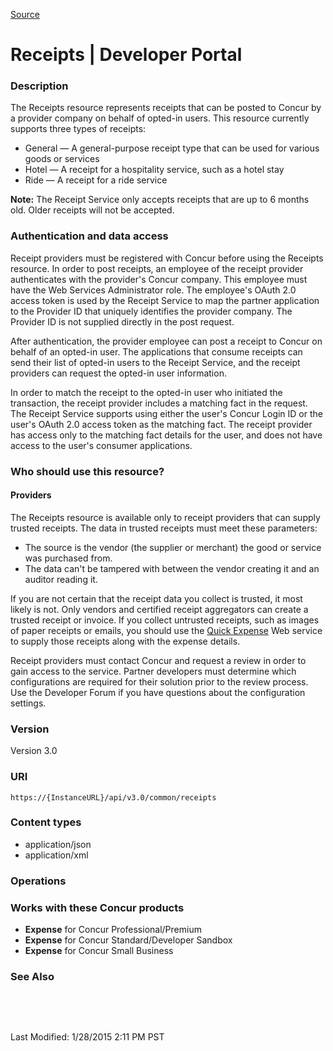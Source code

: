 [Source](https://developer.concur.com/receipts "Permalink to Receipts | Developer Portal")

# Receipts | Developer Portal

###  Description

The Receipts resource represents receipts that can be posted to Concur by a provider company on behalf of opted-in users. This resource currently supports three types of receipts:

* General — A general-purpose receipt type that can be used for various goods or services
* Hotel — A receipt for a hospitality service, such as a hotel stay
* Ride — A receipt for a ride service

**Note:** The Receipt Service only accepts receipts that are up to 6 months old. Older receipts will not be accepted.

###  Authentication and data access

Receipt providers must be registered with Concur before using the Receipts resource. In order to post receipts, an employee of the receipt provider authenticates with the provider's Concur company. This employee must have the Web Services Administrator role. The employee's OAuth 2.0 access token is used by the Receipt Service to map the partner application to the Provider ID that uniquely identifies the provider company. The Provider ID is not supplied directly in the post request.

After authentication, the provider employee can post a receipt to Concur on behalf of an opted-in user. The applications that consume receipts can send their list of opted-in users to the Receipt Service, and the receipt providers can request the opted-in user information.

In order to match the receipt to the opted-in user who initiated the transaction, the receipt provider includes a matching fact in the request. The Receipt Service supports using either the user's Concur Login ID or the user's OAuth 2.0 access token as the matching fact. The receipt provider has access only to the matching fact details for the user, and does not have access to the user's consumer applications.

###  Who should use this resource?

####  Providers

The Receipts resource is available only to receipt providers that can supply trusted receipts. The data in trusted receipts must meet these parameters:

* The source is the vendor (the supplier or merchant) the good or service was purchased from.
* The data can't be tampered with between the vendor creating it and an auditor reading it.

If you are not certain that the receipt data you collect is trusted, it most likely is not. Only vendors and certified receipt aggregators can create a trusted receipt or invoice. If you collect untrusted receipts, such as images of paper receipts or emails, you should use the [Quick Expense][1] Web service to supply those receipts along with the expense details.

Receipt providers must contact Concur and request a review in order to gain access to the service. Partner developers must determine which configurations are required for their solution prior to the review process. Use the Developer Forum if you have questions about the configuration settings.

###  Version

Version 3.0

###  URI

`https://{InstanceURL}/api/v3.0/common/receipts`

###  Content types

* application/json
* application/xml

###  Operations

###  Works with these Concur products

* **Expense** for Concur Professional/Premium
* **Expense** for Concur Standard/Developer Sandbox
* **Expense** for Concur Small Business

###  See Also

 

 

Last Modified: 1/28/2015 2:11 PM PST

[1]: https://developer.concur.com/quick-expense
